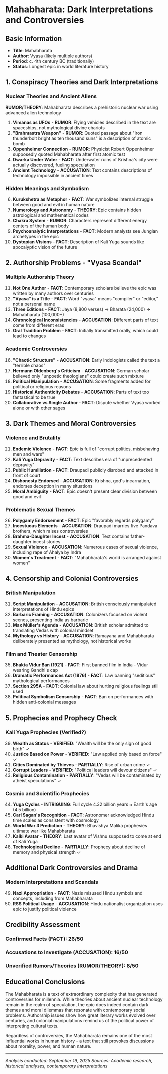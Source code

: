 # Mahabharata: Dark Interpretations and Controversies

## Basic Information
- **Title**: Mahabharata
- **Author**: Vyasa (likely multiple authors)
- **Period**: c. 4th century BC (traditionally)
- **Status**: Longest epic in world literature history

## 1. Conspiracy Theories and Dark Interpretations

### Nuclear Theories and Ancient Aliens
**RUMOR/THEORY**: Mahabharata describes a prehistoric nuclear war using advanced alien technology

1. **Vimanas as UFOs** - **RUMOR**: Flying vehicles described in the text are spaceships, not mythological divine chariots
2. **"Brahmastra Weapon"** - **RUMOR**: Quoted passage about "iron thunderbolt bright as ten thousand suns" is a description of atomic bomb
3. **Oppenheimer Connection** - **RUMOR**: Physicist Robert Oppenheimer supposedly quoted Mahabharata after first atomic test
4. **Dwarka Under Water** - **FACT**: Underwater ruins of Krishna's city were actually discovered, fueling speculation
5. **Ancient Technology** - **ACCUSATION**: Text contains descriptions of technology impossible in ancient times

### Hidden Meanings and Symbolism
6. **Kurukshetra as Metaphor** - **FACT**: War symbolizes internal struggle between good and evil in human nature
7. **Numerology and Astronomy** - **THEORY**: Epic contains hidden astrological and mathematical codes
8. **Chakra System** - **RUMOR**: Characters represent different energy centers of the human body
9. **Psychoanalytic Interpretations** - **FACT**: Modern analysts see Jungian archetypes in the epic
10. **Dystopian Visions** - **FACT**: Description of Kali Yuga sounds like apocalyptic vision of the future

## 2. Authorship Problems - "Vyasa Scandal"

### Multiple Authorship Theory
11. **Not One Author** - **FACT**: Contemporary scholars believe the epic was written by many authors over centuries
12. **"Vyasa" is a Title** - **FACT**: Word "vyasa" means "compiler" or "editor," not a personal name
13. **Three Editions** - **FACT**: Jaya (8,800 verses) → Bharata (24,000) → Mahabharata (100,000+)
14. **Chronological Inconsistencies** - **ACCUSATION**: Different parts of text come from different eras
15. **Oral Tradition Problem** - **FACT**: Initially transmitted orally, which could lead to changes

### Academic Controversies
16. **"Chaotic Structure"** - **ACCUSATION**: Early Indologists called the text a "terrible chaos"
17. **Hermann Oldenberg's Criticism** - **ACCUSATION**: German scholar believed only "unpoetic theologians" could create such mixture
18. **Political Manipulation** - **ACCUSATION**: Some fragments added for political or religious reasons
19. **Historical Authenticity Debates** - **ACCUSATION**: Parts of text too fantastical to be true
20. **Collaborative vs Single Author** - **FACT**: Dispute whether Vyasa worked alone or with other sages

## 3. Dark Themes and Moral Controversies

### Violence and Brutality
21. **Endemic Violence** - **FACT**: Epic is full of "corrupt politics, misbehaving men and wars"
22. **Kali Yuga Depravity** - **FACT**: Text describes era of "unprecedented depravity"
23. **Public Humiliation** - **FACT**: Draupadi publicly disrobed and attacked in front of court
24. **Dishonesty Endorsed** - **ACCUSATION**: Krishna, god's incarnation, endorses deception in many situations
25. **Moral Ambiguity** - **FACT**: Epic doesn't present clear division between good and evil

### Problematic Sexual Themes
26. **Polygamy Endorsement** - **FACT**: Epic "favorably regards polygamy"
27. **Incestuous Elements** - **ACCUSATION**: Draupadi marries five Pandava brothers, which raises controversies
28. **Brahma-Daughter Incest** - **ACCUSATION**: Text contains father-daughter incest stories
29. **Sexual Violence** - **ACCUSATION**: Numerous cases of sexual violence, including rape of Ahalya by Indra
30. **Women's Treatment** - **FACT**: "Mahabharata's world is arranged against women"

## 4. Censorship and Colonial Controversies

### British Manipulation
31. **Script Manipulation** - **ACCUSATION**: British consciously manipulated interpretations of Hindu epics
32. **Barbaric Framing** - **ACCUSATION**: Colonizers focused on violent scenes, presenting India as barbaric
33. **Max Müller's Agenda** - **ACCUSATION**: British scholar admitted to translating Vedas with colonial mindset
34. **Mythology vs History** - **ACCUSATION**: Ramayana and Mahabharata deliberately presented as mythology, not historical works

### Film and Theater Censorship
35. **Bhakta Vidur Ban (1921)** - **FACT**: First banned film in India - Vidur wearing Gandhi's cap
36. **Dramatic Performances Act (1876)** - **FACT**: Law banning "seditious" mythological performances
37. **Section 295A** - **FACT**: Colonial law about hurting religious feelings still used
38. **Political Symbolism Censorship** - **FACT**: Ban on performances with hidden anti-colonial messages

## 5. Prophecies and Prophecy Check

### Kali Yuga Prophecies (Verified?)
39. **Wealth as Status** - **VERIFIED**: "Wealth will be the only sign of good birth" ✓
40. **Justice Based on Power** - **VERIFIED**: "Law applied only based on force" ✓
41. **Cities Dominated by Thieves** - **PARTIALLY**: Rise of urban crime ✓
42. **Corrupt Leaders** - **VERIFIED**: "Political leaders will devour citizens" ✓
43. **Religious Contamination** - **PARTIALLY**: "Vedas will be contaminated by atheist speculations" ✓

### Cosmic and Scientific Prophecies
44. **Yuga Cycles** - **INTRIGUING**: Full cycle 4.32 billion years ≈ Earth's age (4.5 billion)
45. **Carl Sagan's Recognition** - **FACT**: Astronomer acknowledged Hindu time scales as consistent with cosmology
46. **World War 3 Prediction** - **THEORY**: Bhavishya Malika prophesies ultimate war like Mahabharata
47. **Kalki Avatar** - **THEORY**: Last avatar of Vishnu supposed to come at end of Kali Yuga
48. **Technological Decline** - **PARTIALLY**: Prophecy about decline of memory and physical strength ✓

## Additional Dark Controversies and Drama

### Modern Interpretations and Scandals
49. **Nazi Appropriation** - **FACT**: Nazis misused Hindu symbols and concepts, including from Mahabharata
50. **RSS Political Usage** - **ACCUSATION**: Hindu nationalist organization uses epic to justify political violence

## Credibility Assessment

### Confirmed Facts (FACT): 26/50
### Accusations to Investigate (ACCUSATION): 16/50
### Unverified Rumors/Theories (RUMOR/THEORY): 8/50

## Educational Conclusions

The Mahabharata is a text of extraordinary complexity that has generated controversies for millennia. While theories about ancient nuclear technology remain in the realm of speculation, the epic does indeed contain dark themes and moral dilemmas that resonate with contemporary social problems. Authorship issues show how great literary works evolved over centuries, and colonial manipulations remind us of the political power of interpreting cultural texts.

Regardless of controversies, the Mahabharata remains one of the most influential works in human history - a text that still provokes discussions about morality, power, and human nature.

---
*Analysis conducted: September 19, 2025*
*Sources: Academic research, historical analyses, contemporary interpretations*